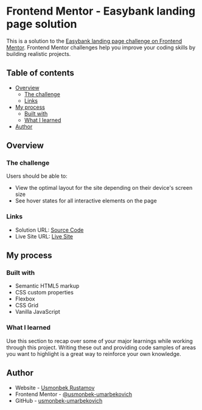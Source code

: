 # Frontend Mentor - Easybank landing page solution

This is a solution to the [Easybank landing page challenge on Frontend Mentor](https://www.frontendmentor.io/challenges/easybank-landing-page-WaUhkoDN). Frontend Mentor challenges help you improve your coding skills by building realistic projects.

## Table of contents

- [Overview](#overview)
  - [The challenge](#the-challenge)
  - [Links](#links)
- [My process](#my-process)
  - [Built with](#built-with)
  - [What I learned](#what-i-learned)
- [Author](#author)

## Overview

### The challenge

Users should be able to:

- View the optimal layout for the site depending on their device's screen size
- See hover states for all interactive elements on the page

### Links

- Solution URL: [Source Code](https://github.com/usmonbek-umarbekovich/Easybank)
- Live Site URL: [Live Site](https://usmonbek-umarbekovich.github.io/Easybank/)

## My process

### Built with

- Semantic HTML5 markup
- CSS custom properties
- Flexbox
- CSS Grid
- Vanilla JavaScript

### What I learned

Use this section to recap over some of your major learnings while working through this project. Writing these out and providing code samples of areas you want to highlight is a great way to reinforce your own knowledge.

## Author

- Website - [Usmonbek Rustamov](https://usmonbek.netlify.app)
- Frontend Mentor - [@usmonbek-umarbekovich](https://www.frontendmentor.io/profile/usmonbek-umarbekovich)
- GitHub - [usmonbek-umarbekovich](https://github.com/usmonbek-umarbekovich)
